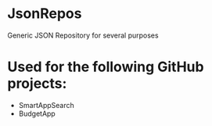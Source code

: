 # JsonRepos
Generic JSON Repository for several purposes

# Used for the following GitHub projects:
- SmartAppSearch
- BudgetApp

